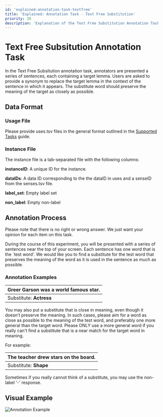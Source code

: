 ```yaml
---
id: 'explained-annotation-task-textfree'
title: 'Explained: Annotation Task - Text Free Substitution'
priority: 20
description: 'Explanation of the Text Free Substitution Annotation Task.'
---
```


# Text Free Subsitution Annotation Task

In the Text Free Subsitution annotation task, annotators are presented a series of sentences, each containing a target lemma. Users are asked to provide a synonym to replace the target lemma in the context of the sentence in which it appears. The substitute word should preserve the meaning of the target as closely as possible.

## Data Format

### Usage File

Please provide uses.tsv files in the general format outlined in the [Supported Tasks](/guide/supported-tasks) guide.

### Instance File
The instance file is a tab-separated file with the following columns:

**instanceID**: A unique ID for the instance.

**dataIDs**: A data ID corresponding to the the dataID in uses and a senseID from the senses.tsv file.

**label_set**: Empty label set

**non_label**: Empty non-label

## Annotation Process
Please note that there is no right or wrong answer. We just want your opinion for each item on this task.

During the course of this experiment, you will be presented with a series of sentences near the top of your screen. Each sentence has one word that is the `test word'. We would like you to find a substitute for the test word that preserves the meaning of the word as it is used in the sentence as much as possible.

### Annotation Examples

|Greer Garson was a world famous **star**. |
|------------------------------------------|
|Substitute: **Actress**                   |

You may also put a substitute that is close in meaning, even though it doesn't preserve the meaning. In such cases, please aim for a word as close as possible to the meaning of the test word, and preferably one more general than the target word. Please ONLY use a more general word if you really can't find a substitute that is a near match for the target word in meaning.

For example:

|The teacher drew **stars** on the board. |
|------------------------------------------|
|Substitute: **Shape**                   |

Sometimes if you really cannot think of a substitute, you may use the non-label '-' response.

## Visual Example

![Annotation Example](/gif/guide/annotate-lexsub.gif)